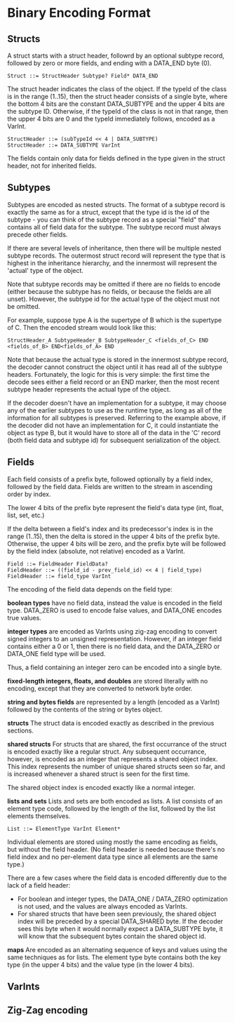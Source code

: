 # Binary Encoding Format

## Structs

A struct starts with a struct header, followrd by an optional subtype record, followed by zero
or more fields, and ending with a DATA_END byte (0).

```
Struct ::= StructHeader Subtype? Field* DATA_END
```

The struct header indicates the class of the object. If the typeId of the class is in the range
(1..15), then the struct header consists of a single byte, where the bottom 4 bits are the constant
DATA_SUBTYPE and the upper 4 bits are the subtype ID. Otherwise, if the typeId of the class is
not in that range, then the upper 4 bits are 0 and the typeId immediately follows, encoded as a
VarInt.

```
StructHeader ::= (subTypeId << 4 | DATA_SUBTYPE)
StructHeader ::= DATA_SUBTYPE VarInt
```

The fields contain only data for fields defined in the type given in the struct header, not for
inherited fields.

## Subtypes

Subtypes are encoded as nested structs. The format of a subtype record is exactly the same as for
a struct, except that the type id is the id of the subtype - you can think of the subtype record
as a special "field" that contains all of field data for the subtype. The subtype record must always
precede other fields.

If there are several levels of inheritance, then there will be multiple nested subtype records. The
outermost struct record will represent the type that is highest in the inheritance hierarchy, and
the innermost will represent the 'actual' type of the object.

Note that subtype records may be omitted if there are no fields to encode (either because the
subtype has no fields, or because the fields are all unset). However, the subtype id for the actual
type of the object must not be omitted.

For example, suppose type A is the supertype of B which is the supertype of C. Then the encoded
stream would look like this:

```
StructHeader_A SubtypeHeader_B SubtypeHeader_C <fields_of_C> END <fields_of_B> END<fields_of_A> END
```

Note that because the actual type is stored in the innermost subtype record, the decoder cannot
construct the object until it has read all of the subtype headers. Fortunately, the logic for this
is very simple: the first time the decode sees either a field record or an END marker, then the
most recent subtype header represents the actual type of the object.

If the decoder doesn't have an implementation for a subtype, it may choose any of the earlier
subtypes to use as the runtime type, as long as all of the information for all subtypes is
preserved. Referring to the example above, if the decoder did not have an implementation for C, it
could instantiate the object as type B, but it would have to store all of the data in the 'C'
record (both field data and subtype id) for subsequent serialization of the object.

## Fields

Each field consists of a prefix byte, followed optionally by a field index, followed by the field
data. Fields are written to the stream in ascending order by index.

The lower 4 bits of the prefix byte represent the field's data type (int, float, list, set, etc.)

If the delta between a field's index and its predecessor's index is in the range (1..15), then
the delta is stored in the upper 4 bits of the prefix byte. Otherwise, the upper 4 bits will be
zero, and the prefix byte will be followed by the field index (absolute, not relative) encoded
as a VarInt.

```
Field ::= FieldHeader FieldData?
FieldHeader ::= ((field_id - prev_field_id) << 4 | field_type)
FieldHeader ::= field_type VarInt
```

The encoding of the field data depends on the field type:

**boolean types** have no field data, instead the value is encoded in the field type. DATA_ZERO
is used to encode false values, and DATA_ONE encodes true values.

**integer types** are encoded as VarInts using zig-zag encoding to convert signed integers to an
unsigned representation. However, if an integer field contains either a 0 or 1, then there is
no field data, and the DATA_ZERO or DATA_ONE field type will be used.

Thus, a field containing an integer zero can be encoded into a single byte.

**fixed-length integers, floats, and doubles** are stored literally with no encoding, except that
they are converted to network byte order.

**string and bytes fields** are represented by a length (encoded as a VarInt) followed by the
contents of the string or bytes object.

**structs** The struct data is encoded exactly as described in the previous sections.

**shared structs** For structs that are shared, the first occurrance of the struct is encoded
exactly like a regular struct. Any subsequent occurrance, however, is encoded as an integer that
represents a shared object index. This index represents the number of unique shared structs seen
so far, and is increased whenever a shared struct is seen for the first time.

The shared object index is encoded exactly like a normal integer. 

**lists and sets** Lists and sets are both encoded as lists. A list consists of an element type
code, followed by the length of the list, followed by the list elements themselves.

```
List ::= ElementType VarInt Element*
```

Individual elements are stored using mostly the same encoding as fields, but without the field
header. (No field header is needed because there's no field index and no per-element data type
since all elements are the same type.)

There are a few cases where the field data is encoded differently due to the lack of a field
header:

* For boolean and integer types, the DATA_ONE / DATA_ZERO optimization is not used, and the values
  are always encoded as VarInts.
* For shared structs that have been seen previously, the shared object index will be preceded by
  a special DATA_SHARED byte. If the decoder sees this byte when it would normally expect a
  DATA_SUBTYPE byte, it will know that the subsequent bytes contain the shared object id.

**maps** Are encoded as an alternating sequence of keys and values using the same techniques as
for lists. The element type byte contains both the key type (in the upper 4 bits) and the value
type (in the lower 4 bits).

## VarInts

## Zig-Zag encoding
